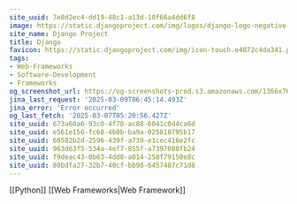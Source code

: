 ```yaml
---
site_uuid: 7e8d2ec4-dd19-48c1-a13d-10f66a4dd6f8
image: https://static.djangoproject.com/img/logos/django-logo-negative.1d528e2cb5fb.png
site_name: Django Project
title: Django
favicon: https://static.djangoproject.com/img/icon-touch.e4872c4da341.png
tags:
- Web-Frameworks
- Software-Development
- Frameworks
og_screenshot_url: https://og-screenshots-prod.s3.amazonaws.com/1366x768/80/false/7331003f4e8f8f20cfd89538185f704112adb0ffab5a76075f73fb0a1f6d20cd.jpeg
jina_last_request: '2025-03-09T06:45:14.493Z'
jina_error: 'Error occurred'
og_last_fetch: '2025-03-07T05:20:56.427Z'
site_uuid: 673a60a6-93c0-4f78-ac88-6041c0d4ca6d
site_uuid: e561e156-fc68-4b0b-ba9a-025810795b17
site_uuid: 60582b2d-2596-439f-a739-e1cec416e2fc
site_uuid: 963d63f5-534a-4ef7-855f-a7397080fb24
site_uuid: f9deac43-0b63-4dd8-a014-258f79150e8c
site_uuid: 80bdfa27-32b7-40cf-bb98-6457487c71d8
---
```

[[Python]] [[Web Frameworks|Web Framework]]
